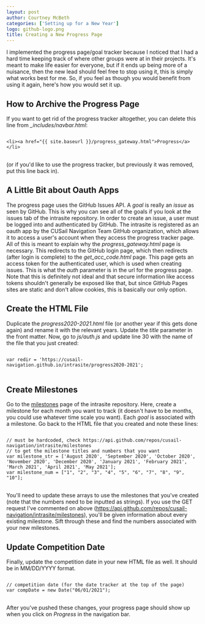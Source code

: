 ```yaml
---
layout: post
author: Courtney McBeth
categories: ['Setting up for a New Year']
logo: github-logo.png
title: Creating a New Progress Page
---
```


<link rel="stylesheet" href="{{site.baseurl}}/css/code_styles/googlecode.css">
<script src="{{site.baseurl}}/js/highlight.pack.js"></script>
<script>hljs.initHighlightingOnLoad();</script>

I implemented the progress page/goal tracker because I noticed that I had a hard time keeping track of where other groups were at in their projects. It's meant to make life easier for everyone, but if it ends up being more of a nuisance, then the new lead should feel free to stop using it, this is simply what works best for me. So, if you feel as though you would benefit from using it again, here's how you would set it up.

## How to Archive the Progress Page

If you want to get rid of the progress tracker altogether, you can delete this line from *_includes/navbar.html*:

<pre>
<code class="html">
&lt;li&gt;&lt;a href="{{ site.baseurl }}/progress_gateway.html"&gt;Progress&lt;/a&gt;&lt;/li&gt;
</code>
</pre>

(or if you'd like to use the progress tracker, but previously it was removed, put this line back in).

## A Little Bit about Oauth Apps

The progress page uses the GitHub Issues API. A _goal_ is really an _issue_ as seen by GitHub. This is why you can see all of the goals if you look at the issues tab of the intrasite repository. In order to create an issue, a user must be logged into and authenticated by GitHub. The intrasite is registered as an oauth app by the CUSail Navigation Team GitHub organization, which allows it to access a user's account when they access the progress tracker page. All of this is meant to explain why the *progress_gateway.html* page is necessary. This redirects to the GitHub login page, which then redirects (after login is complete) to the *get_acc_code.html* page. This page gets an access token for the authenticated user, which is used when creating issues. This is what the *auth* parameter is in the url for the progress page. Note that this is definitely not ideal and that secure information like access tokens shouldn't generally be exposed like that, but since GitHub Pages sites are static and don't allow cookies, this is basically our only option.

## Create the HTML File

Duplicate the *progress2020-2021.html* file (or another year if this gets done again) and rename it with the relevant years. Update the _title_ parameter in the front matter. Now, go to *js/auth.js* and update line 30 with the name of the file that you just created:

<pre>
<code class="javascript">
var redir = 'https://cusail-navigation.github.io/intrasite/progress2020-2021';
</code>
</pre>

## Create Milestones

Go to the [milestones](https://github.com/CUSail-Navigation/intrasite/milestones) page of the intrasite repository. Here, create a milestone for each month you want to track (it doesn't have to be months, you could use whatever time scale you want). Each _goal_ is associated with a milestone. Go back to the HTML file that you created and note these lines:

<pre>
<code class="javascript">
// must be hardcoded, check https://api.github.com/repos/cusail-navigation/intrasite/milestones
// to get the milestone titles and numbers that you want
var milestone_str = ['August 2020', 'September 2020', 'October 2020', 'November 2020', 'December 2020', 'January 2021', 'February 2021', 'March 2021', 'April 2021', 'May 2021'];
var milestone_num = ["1", "2", "3", "4", "5", "6", "7", "8", "9", "10"];
</code>
</pre>

You'll need to update these arrays to use the milestones that you've created (note that the numbers need to be inputted as strings). If you use the GET request I've commented on above (https://api.github.com/repos/cusail-navigation/intrasite/milestones), you'll be given information about every existing milestone. Sift through these and find the numbers associated with your new milestones.

## Update Competition Date

Finally, update the competition date in your new HTML file as well. It should be in MM/DD/YYYY format.

<pre>
<code class="javascript">
// competition date (for the date tracker at the top of the page)
var compDate = new Date("06/01/2021");
</code>
</pre>

After you've pushed these changes, your progress page should show up when you click on _Progress_ in the navigation bar.